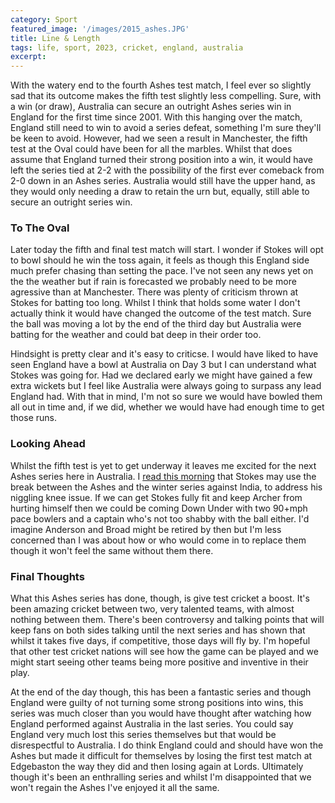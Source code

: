 ```yaml
---
category: Sport
featured_image: '/images/2015_ashes.JPG'
title: Line & Length
tags: life, sport, 2023, cricket, england, australia
excerpt: 
---
```

With the watery end to the fourth Ashes test match, I feel ever so slightly sad that its outcome makes the fifth test slightly less compelling. Sure, with a win (or draw), Australia can secure an outright Ashes series win in England for the first time since 2001. With this hanging over the match, England still need to win to avoid a series defeat, something I'm sure they'll be keen to avoid. However, had we seen a result in Manchester, the fifth test at the Oval could have been for all the marbles. Whilst that does assume that England turned their strong position into a win, it would have left the series tied at 2-2 with the possibility of the first ever comeback from 2-0 down in an Ashes series. Australia would still have the upper hand, as they would only needing a draw to retain the urn but, equally, still able to secure an outright series win.

### To The Oval

Later today the fifth and final test match will start. I wonder if Stokes will opt to bowl should he win the toss again, it feels as though this England side much prefer chasing than setting the pace. I've not seen any news yet on the the weather but if rain is forecasted we probably need to be more agressive than at Manchester. There was plenty of criticism thrown at Stokes for batting too long. Whilst I think that holds some water I don't actually think it would have changed the outcome of the test match. Sure the ball was moving a lot by the end of the third day but Australia were batting for the weather and could bat deep in their order too.

Hindsight is pretty clear and it's easy to criticse. I would have liked to have seen England have a bowl at Australia on Day 3 but I can understand what Stokes was going for. Had we declared early we might have gained a few extra wickets but I feel like Australia were always going to surpass any lead England had. With that in mind, I'm not so sure we would have bowled them all out in time and, if we did, whether we would have had enough time to get those runs.

### Looking Ahead

Whilst the fifth test is yet to get underway it leaves me excited for the next Ashes series here in Australia. I [read this morning](https://www.bbc.com/sport/cricket/66285711) that Stokes may use the break between the Ashes and the winter series against India, to address his niggling knee issue. If we can get Stokes fully fit and keep Archer from hurting himself then we could be coming Down Under with two 90+mph pace bowlers and a captain who's not too shabby with the ball either. I'd imagine Anderson and Broad might be retired by then but I'm less concerned than I was about how or who would come in to replace them though it won't feel the same without them there.

### Final Thoughts

What this Ashes series has done, though, is give test cricket a boost. It's been amazing cricket between two, very talented teams, with almost nothing between them. There's been controversy and talking points that will keep fans on both sides talking until the next series and has shown that whilst it takes five days, if competitive, those days will fly by. I'm hopeful that other test cricket nations will see how the game can be played and we might start seeing other teams being more positive and inventive in their play.

At the end of the day though, this has been a fantastic series and though England were guilty of not turning some strong positions into wins, this series was much closer than you would have thought after watching how England performed against Australia in the last series. You could say England very much lost this series themselves but that would be disrespectful to Australia. I do think England could and should have won the Ashes but made it difficult for themselves by losing the first test match at Edgebaston the way they did and then losing again at Lords. Ultimately though it's been an enthralling series and whilst I'm disappointed that we won't regain the Ashes I've enjoyed it all the same.
